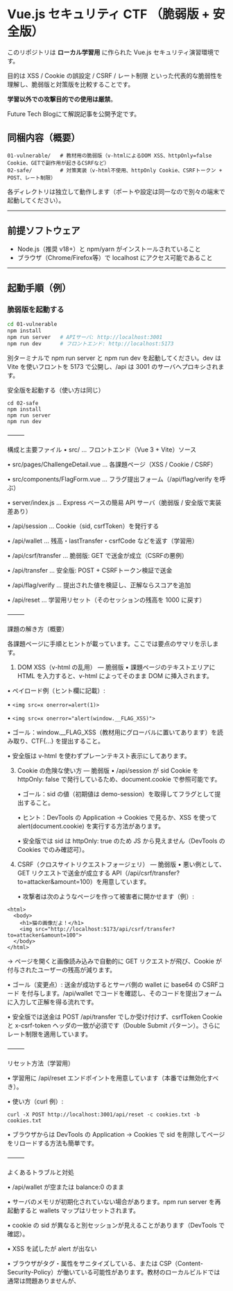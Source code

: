 # Vue.js セキュリティ CTF （脆弱版 + 安全版）

このリポジトリは **ローカル学習用** に作られた Vue.js セキュリティ演習環境です。  

目的は XSS / Cookie の誤設定 / CSRF / レート制限 といった代表的な脆弱性を理解し、脆弱版と対策版を比較することです。

**学習以外での攻撃目的での使用は厳禁**。

Future Tech Blogにて解説記事を公開予定です。

## 同梱内容（概要）
```
01-vulnerable/   # 教材用の脆弱版（v-htmlによるDOM XSS、httpOnly=false Cookie、GETで副作用が起きるCSRFなど）
02-safe/         # 対策実装（v-html不使用、httpOnly Cookie、CSRFトークン + POST、レート制限）
```

各ディレクトリは独立して動作します（ポートや設定は同一なので別々の端末で起動してください）。

---

## 前提ソフトウェア
- Node.js（推奨 v18+）と npm/yarn がインストールされていること
- ブラウザ（Chrome/Firefox等）で localhost にアクセス可能であること

---

## 起動手順（例）

### 脆弱版を起動する
```bash
cd 01-vulnerable
npm install
npm run server   # APIサーバ: http://localhost:3001
npm run dev      # フロントエンド: http://localhost:5173
```
別ターミナルで npm run server と npm run dev を起動してください。dev は Vite を使いフロントを 5173 で公開し、/api は 3001 のサーバへプロキシされます。

安全版を起動する（使い方は同じ）
```
cd 02-safe
npm install
npm run server
npm run dev
```

⸻

構成と主要ファイル
•	src/ … フロントエンド（Vue 3 + Vite）ソース
	
•	src/pages/ChallengeDetail.vue … 各課題ページ（XSS / Cookie / CSRF）
	
•	src/components/FlagForm.vue … フラグ提出フォーム（/api/flag/verify を呼ぶ）
	
•	server/index.js … Express ベースの簡易 API サーバ（脆弱版 / 安全版で実装差あり）
	
•	/api/session … Cookie（sid, csrfToken）を発行する
	
•	/api/wallet … 残高・lastTransfer・csrfCode などを返す（学習用）
	
•	/api/csrf/transfer … 脆弱版: GET で送金が成立（CSRFの悪例）
	
•	/api/transfer … 安全版: POST + CSRFトークン検証で送金
	
•	/api/flag/verify … 提出された値を検証し、正解ならスコアを追加
	
•	/api/reset … 学習用リセット（そのセッションの残高を 1000 に戻す）

⸻

課題の解き方（概要）

各課題ページに手順とヒントが載っています。ここでは要点のサマリを示します。

1) DOM XSS（v-html の乱用） — 脆弱版
•	課題ページのテキストエリアに HTML を入力すると、v-html によってそのまま DOM に挿入されます。

•	ペイロード例（ヒント欄に記載）:

•	`<img src=x onerror=alert(1)>`
	
•	`<img src=x onerror="alert(window.__FLAG_XSS)">`
	
•	ゴール：window.__FLAG_XSS（教材用にグローバルに置いてあります）を読み取り、CTF{...} を提出すること。
	
•	安全版は v-html を使わずプレーンテキスト表示にしてあります。

3) Cookie の危険な使い方 — 脆弱版
	•	/api/session が sid Cookie を httpOnly: false で発行しているため、document.cookie で参照可能です。

	•	ゴール：sid の値（初期値は demo-session）を取得してフラグとして提出すること。

	•	ヒント：DevTools の Application → Cookies で見るか、XSS を使って alert(document.cookie) を実行する方法があります。
	
	•	安全版では sid は httpOnly: true のため JS から見えません（DevTools の Cookies でのみ確認可）。

5) CSRF（クロスサイトリクエストフォージェリ） — 脆弱版
	•	悪い例として、GET リクエストで送金が成立する API（/api/csrf/transfer?to=attacker&amount=100）を用意しています。
	
	•	攻撃者は次のようなページを作って被害者に開かせます（例）:

```
<html>
  <body>
    <h1>猫の画像だよ！</h1>
    <img src="http://localhost:5173/api/csrf/transfer?to=attacker&amount=100">
  </body>
</html>
```

→ ページを開くと画像読み込みで自動的に GET リクエストが飛び、Cookie が付与されたユーザーの残高が減ります。

•	ゴール（変更点）: 送金が成功するとサーバ側の wallet に base64 の CSRFコード を付与します。/api/wallet でコードを確認し、そのコードを提出フォームに入力して正解を得る流れです。
	
•	安全版では送金は POST /api/transfer でしか受け付けず、csrfToken Cookie と x-csrf-token ヘッダの一致が必須です（Double Submit パターン）。さらにレート制限を適用しています。

⸻

リセット方法（学習用）

•	学習用に /api/reset エンドポイントを用意しています（本番では無効化すべき）。
	
•	使い方（curl 例）:
```
curl -X POST http://localhost:3001/api/reset -c cookies.txt -b cookies.txt
```
•	ブラウザからは DevTools の Application → Cookies で sid を削除してページをリロードする方法も簡単です。

⸻

よくあるトラブルと対処
	
•	/api/wallet が空または balance:0 のまま
	
•	サーバのメモリが初期化されていない場合があります。npm run server を再起動すると wallets マップはリセットされます。
	
•	cookie の sid が異なると別セッションが見えることがあります（DevTools で確認）。
	
•	XSS を試したが alert が出ない
	
•	ブラウザがタグ・属性をサニタイズしている、または CSP（Content-Security-Policy）が働いている可能性があります。教材のローカルビルドでは通常は問題ありませんが、<script> タグは innerHTML 経由で実行されない点にも注意してください。onerror や onload などのイベント属性は有効です。
	
•	CSRF が効かない（安全版）
	
•	安全版は POST + トークン検証で拒否されます。脆弱版での再現を試してください。

⸻

セキュリティに関する注意
	
•	このリポジトリには意図的に脆弱な実装が含まれます。公開環境やインターネット接続された環境で実行しないでください。学習用にローカルで閉じた環境のみで利用してください。
	
•	実運用では以下のような対策を常に行ってください：
	
•	ユーザ入力は必ずエスケープ（DOM挿入は厳格に制御）

•	Cookie は機密情報なら httpOnly と secure と SameSite を適切に設定
	
•	副作用のある操作は POST に限定し、CSRF トークンを検証
	
•	レート制限を導入し、異常なリクエストを検知する

⸻

ライセンス・免責
	•	教材は教育目的でGitHubおよびFuture技術ブログ上で公開します。利用は自己責任でお願いします。
	•	本リポジトリのコードを用いて発生した損害について作者は責任を負いません。


